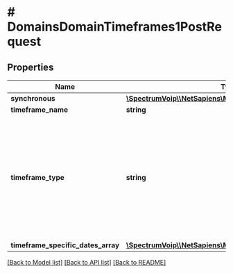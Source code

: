 # # DomainsDomainTimeframes1PostRequest

## Properties

Name | Type | Description | Notes
------------ | ------------- | ------------- | -------------
**synchronous** | [**\SpectrumVoip\\\\NetSapiens\Model\Synchronous**](Synchronous.md) |  |
**timeframe_name** | **string** |  | [optional]
**timeframe_type** | **string** | &#x60;&#x60;&#x60;days-of-week&#x60;&#x60;&#x60;: Days of Week &#x60;&#x60;&#x60;specific-dates&#x60;&#x60;&#x60;: Specific Dates &#x60;&#x60;&#x60;holiday&#x60;&#x60;&#x60;: Holidays &#x60;&#x60;&#x60;custom&#x60;&#x60;&#x60;: Custom &#x60;&#x60;&#x60;always&#x60;&#x60;&#x60;: Always | [optional]
**timeframe_specific_dates_array** | [**\SpectrumVoip\\\\NetSapiens\Model\TimeframeSpecificDate[]**](TimeframeSpecificDate.md) |  | [optional]

[[Back to Model list]](../../README.md#models) [[Back to API list]](../../README.md#endpoints) [[Back to README]](../../README.md)
